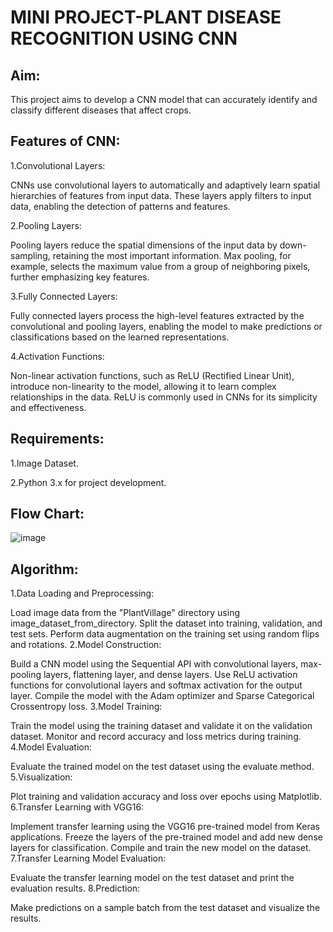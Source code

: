 # MINI PROJECT-PLANT DISEASE RECOGNITION USING CNN
## Aim:
This project aims to develop a CNN model that can accurately identify and classify different diseases that affect crops.
## Features of CNN:
1.Convolutional Layers:
  
  CNNs use convolutional layers to automatically and adaptively learn spatial hierarchies of features from input data. These layers apply filters to input data, enabling the detection of patterns and features.

2.Pooling Layers:
  
  Pooling layers reduce the spatial dimensions of the input data by down-sampling, retaining the most important information. Max pooling, for example, selects the maximum value from a group of neighboring pixels, further emphasizing key features.

3.Fully Connected Layers:
  
  Fully connected layers process the high-level features extracted by the convolutional and pooling layers, enabling the model to make predictions or classifications based on the learned representations.

4.Activation Functions:
  
  Non-linear activation functions, such as ReLU (Rectified Linear Unit), introduce non-linearity to the model, allowing it to learn complex relationships in the data. ReLU is commonly used in CNNs for its simplicity and effectiveness.
## Requirements:
1.Image Dataset.

2.Python 3.x for project development.
## Flow Chart:
![image](https://github.com/VishalGowthaman/Mini-Project-Plant-Disease-Prediction-/assets/94165380/3d7e9885-d47f-4da0-8291-c5070bd910ce)
## Algorithm:
1.Data Loading and Preprocessing:

Load image data from the "PlantVillage" directory using image_dataset_from_directory.
Split the dataset into training, validation, and test sets.
Perform data augmentation on the training set using random flips and rotations.
2.Model Construction:

Build a CNN model using the Sequential API with convolutional layers, max-pooling layers, flattening layer, and dense layers.
Use ReLU activation functions for convolutional layers and softmax activation for the output layer.
Compile the model with the Adam optimizer and Sparse Categorical Crossentropy loss.
3.Model Training:

Train the model using the training dataset and validate it on the validation dataset.
Monitor and record accuracy and loss metrics during training.
4.Model Evaluation:

Evaluate the trained model on the test dataset using the evaluate method.
5.Visualization:

Plot training and validation accuracy and loss over epochs using Matplotlib.
6.Transfer Learning with VGG16:

Implement transfer learning using the VGG16 pre-trained model from Keras applications.
Freeze the layers of the pre-trained model and add new dense layers for classification.
Compile and train the new model on the dataset.
7.Transfer Learning Model Evaluation:

Evaluate the transfer learning model on the test dataset and print the evaluation results.
8.Prediction:

Make predictions on a sample batch from the test dataset and visualize the results.

